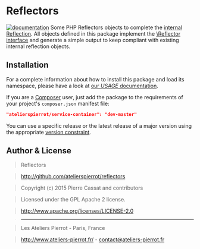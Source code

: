 Reflectors
==========

[![documentation](http://img.ateliers-pierrot-static.fr/read-the-doc.svg)](http://docs.ateliers-pierrot.fr/reflectors/)
Some PHP Reflectors objects to complete the [internal Reflection](http://php.net/manual/book.reflection.php).
All objects defined in this package implement the [\Reflector interface](http://php.net/manual/class.reflector.php)
and generate a simple output to keep compliant with existing internal reflection objects.


Installation
------------

For a complete information about how to install this package and load its namespace, 
please have a look at [our *USAGE* documentation](http://github.com/atelierspierrot/atelierspierrot/blob/master/USAGE.md).

If you are a [Composer](http://getcomposer.org/) user, just add the package to the 
requirements of your project's `composer.json` manifest file:

```json
"atelierspierrot/service-container": "dev-master"
```

You can use a specific release or the latest release of a major version using the appropriate
[version constraint](http://getcomposer.org/doc/01-basic-usage.md#package-versions).


Author & License
----------------

>    Reflectors

>    http://github.com/atelierspierrot/reflectors

>    Copyright (c) 2015 Pierre Cassat and contributors

>    Licensed under the GPL Apache 2 license.

>    http://www.apache.org/licenses/LICENSE-2.0

>    ----

>    Les Ateliers Pierrot - Paris, France

>    <http://www.ateliers-pierrot.fr/> - <contact@ateliers-pierrot.fr>
